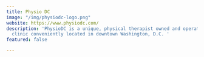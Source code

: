 ```yaml
---
title: Physio DC
image: "/img/physiodc-logo.png"
website: https://www.physiodc.com/
description: 'PhysioDC is a unique, physical therapist owned and operated rehabilitation
  clinic conveniently located in downtown Washington, D.C. '
featured: false

---
```


